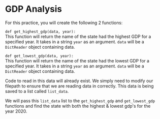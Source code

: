 # GDP Analysis

For this practice, you will create the following 2 functions:

`def get_highest_gdp(data, year):`  
  This function will return the name of the state had the highest GDP for a specified year. It takes in a string `year` 
  as an argument. `data` will be a `DictReader` object containing data.

`def get_lowest_gdp(data, year):`  
  This function will return the name of the state had the lowest GDP for a specified year. It takes in a string `year` 
  as an argument. `data` will be a `DictReader` object containing data.

Code to read in this data will already exist. We simply need to modify our filepath to ensure that we are reading data in correctly. This data is being saved to a list called `list_data`.

We will pass this `list_data` list to the `get_highest_gdp` and `get_lowest_gdp` functions and find the state with both the highest & lowest gdp's for the year 2020.